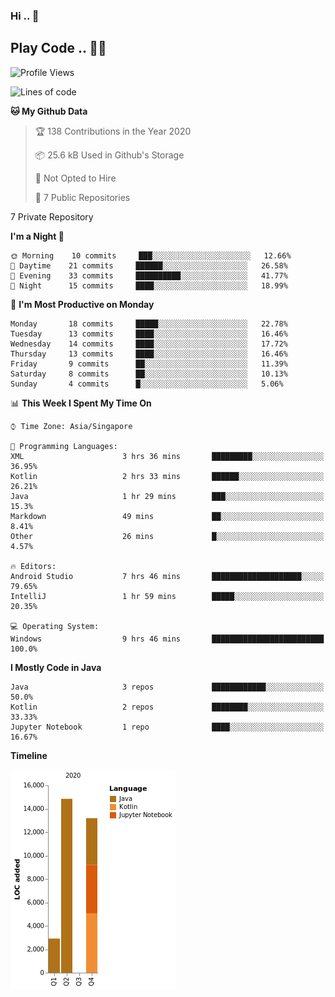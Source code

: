 ### Hi .. 👋
## Play Code .. 💬🚀

<!--START_SECTION:waka-->
![Profile Views](http://img.shields.io/badge/Profile%20Views-154-blue)

![Lines of code](https://img.shields.io/badge/From%20Hello%20World%20I%27ve%20Written-39608%20lines%20of%20code-blue)

**🐱 My Github Data** 

> 🏆 138 Contributions in the Year 2020
 > 
> 📦 25.6 kB Used in Github's Storage 
 > 
> 🚫 Not Opted to Hire
 > 
> 📜 7 Public Repositories 
 > 
7 Private Repository 
 > 
**I'm a Night 🦉** 

```text
🌞 Morning    10 commits     ███░░░░░░░░░░░░░░░░░░░░░░   12.66% 
🌆 Daytime    21 commits     ██████░░░░░░░░░░░░░░░░░░░   26.58% 
🌃 Evening    33 commits     ██████████░░░░░░░░░░░░░░░   41.77% 
🌙 Night      15 commits     ████░░░░░░░░░░░░░░░░░░░░░   18.99%

```
📅 **I'm Most Productive on Monday** 

```text
Monday       18 commits     █████░░░░░░░░░░░░░░░░░░░░   22.78% 
Tuesday      13 commits     ████░░░░░░░░░░░░░░░░░░░░░   16.46% 
Wednesday    14 commits     ████░░░░░░░░░░░░░░░░░░░░░   17.72% 
Thursday     13 commits     ████░░░░░░░░░░░░░░░░░░░░░   16.46% 
Friday       9 commits      ██░░░░░░░░░░░░░░░░░░░░░░░   11.39% 
Saturday     8 commits      ██░░░░░░░░░░░░░░░░░░░░░░░   10.13% 
Sunday       4 commits      █░░░░░░░░░░░░░░░░░░░░░░░░   5.06%

```


📊 **This Week I Spent My Time On** 

```text
⌚︎ Time Zone: Asia/Singapore

💬 Programming Languages: 
XML                      3 hrs 36 mins       █████████░░░░░░░░░░░░░░░░   36.95% 
Kotlin                   2 hrs 33 mins       ██████░░░░░░░░░░░░░░░░░░░   26.21% 
Java                     1 hr 29 mins        ███░░░░░░░░░░░░░░░░░░░░░░   15.3% 
Markdown                 49 mins             ██░░░░░░░░░░░░░░░░░░░░░░░   8.41% 
Other                    26 mins             █░░░░░░░░░░░░░░░░░░░░░░░░   4.57%

🔥 Editors: 
Android Studio           7 hrs 46 mins       ████████████████████░░░░░   79.65% 
IntelliJ                 1 hr 59 mins        █████░░░░░░░░░░░░░░░░░░░░   20.35%

💻 Operating System: 
Windows                  9 hrs 46 mins       █████████████████████████   100.0%

```

**I Mostly Code in Java** 

```text
Java                     3 repos             ████████████░░░░░░░░░░░░░   50.0% 
Kotlin                   2 repos             ████████░░░░░░░░░░░░░░░░░   33.33% 
Jupyter Notebook         1 repo              ████░░░░░░░░░░░░░░░░░░░░░   16.67%

```


**Timeline**

![Chart not found](https://raw.githubusercontent.com/Goggxi/Goggxi/master/charts/bar_graph.png) 


<!--END_SECTION:waka-->
